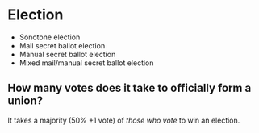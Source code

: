 # Election

- Sonotone election
- Mail secret ballot election
- Manual secret ballot election
- Mixed mail/manual secret ballot election 

## How many votes does it take to officially form a union? 

It takes a majority (50% +1 vote) of _those who vote_ to win an election.
